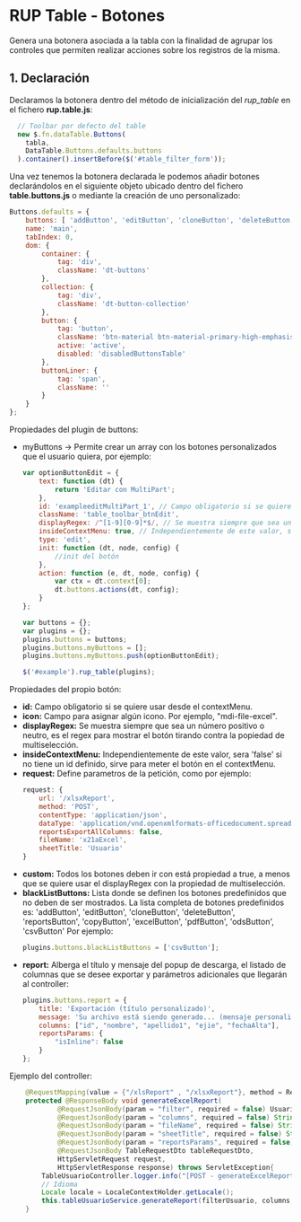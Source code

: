 # RUP Table - Botones

Genera una botonera asociada a la tabla con la finalidad de agrupar los controles que permiten realizar acciones sobre los registros de la misma.

## 1. Declaración

Declaramos la botonera dentro del método de inicialización del *rup_table* en el fichero __rup.table.js__:

``` js
  // Toolbar por defecto del table
  new $.fn.dataTable.Buttons(
  	tabla,
  	DataTable.Buttons.defaults.buttons
  ).container().insertBefore($('#table_filter_form'));
```

Una vez tenemos la botonera declarada le podemos añadir botones declarándolos en el siguiente objeto ubicado dentro del fichero __table.buttons.js__ o mediante la creación de uno personalizado:

``` js
Buttons.defaults = {
	buttons: [ 'addButton', 'editButton', 'cloneButton', 'deleteButton', 'reportsButton' ],
	name: 'main',
	tabIndex: 0,
	dom: {
		container: {
			tag: 'div',
			className: 'dt-buttons'
		},
		collection: {
			tag: 'div',
			className: 'dt-button-collection'
		},
		button: {
			tag: 'button',
			className: 'btn-material btn-material-primary-high-emphasis',
			active: 'active',
			disabled: 'disabledButtonsTable'
		},
		buttonLiner: {
			tag: 'span',
			className: ''
		}
	}
};
```
Propiedades del plugin de buttons:

* myButtons -> Permite crear un array con los botones personalizados que el usuario quiera, por ejemplo:
	``` js
	var optionButtonEdit = {
		text: function (dt) {
			return 'Editar con MultiPart';
		},
		id: 'exampleeditMultiPart_1', // Campo obligatorio si se quiere usar desde el contextMenu
		className: 'table_toolbar_btnEdit',
		displayRegex: /^[1-9][0-9]*$/, // Se muestra siempre que sea un número mayor a 0, cualquier regex para la multiselección
		insideContextMenu: true, // Independientemente de este valor, sera 'false' si no tiene un id definido
		type: 'edit',
		init: function (dt, node, config) {
			//init del botón
		},
		action: function (e, dt, node, config) {
			var ctx = dt.context[0];
			dt.buttons.actions(dt, config);
		}
	};

	var	buttons = {};
	var plugins = {};
	plugins.buttons = buttons;
	plugins.buttons.myButtons = []; 
	plugins.buttons.myButtons.push(optionButtonEdit);
	
	$('#example').rup_table(plugins);
	```

Propiedades del propio botón:
* __id:__ Campo obligatorio si se quiere usar desde el contextMenu.
* __icon:__ Campo para asignar algún icono. Por ejemplo, "mdi-file-excel".
* __displayRegex:__ Se muestra siempre que sea un número positivo o neutro, es el regex para mostrar el botón tirando contra la popiedad de multiselección.
* __insideContextMenu:__ Independientemente de este valor, sera 'false' si no tiene un id definido, sirve para meter el botón en el contextMenu.
* __request:__ Define parametros de la petición, como por ejemplo:
	```` js
	request: {
		url: '/xlsxReport',
		method: 'POST',
		contentType: 'application/json',
		dataType: 'application/vnd.openxmlformats-officedocument.spreadsheetml.sheet',
		reportsExportAllColumns: false,
		fileName: 'x21aExcel',
		sheetTitle: 'Usuario'
	}
	````
* __custom:__ Todos los botones deben ir con está propiedad a true, a menos que se quiere usar el displayRegex con la propiedad de multiselección.
* __blackListButtons:__ Lista donde se definen los botones predefinidos que no deben de ser mostrados. La lista completa de botones predefinidos es: 'addButton', 'editButton', 'cloneButton', 'deleteButton', 'reportsButton', 'copyButton', 'excelButton', 'pdfButton', 'odsButton', 'csvButton'
	Por ejemplo:
	```` js
	plugins.buttons.blackListButtons = ['csvButton'];
	````
* __report:__ Alberga el título y mensaje del popup de descarga, el listado de columnas que se desee exportar y parámetros adicionales que llegarán al controller:
	```` js
	plugins.buttons.report = {
		title: 'Exportación (título personalizado)',
		message: 'Su archivo está siendo generado... (mensaje personalizado)',
		columns: ["id", "nombre", "apellido1", "ejie", "fechaAlta"],
		reportsParams: {
			"isInline": false
		}
	};
	````
Ejemplo del controller:
```` java
	@RequestMapping(value = {"/xlsReport" , "/xlsxReport"}, method = RequestMethod.POST, produces = MediaType.APPLICATION_OCTET_STREAM_VALUE)
	protected @ResponseBody void generateExcelReport(
			@RequestJsonBody(param = "filter", required = false) Usuario filterUsuario, 
			@RequestJsonBody(param = "columns", required = false) String[] columns, 
			@RequestJsonBody(param = "fileName", required = false) String fileName, 
			@RequestJsonBody(param = "sheetTitle", required = false) String sheetTitle,
			@RequestJsonBody(param = "reportsParams", required = false) ArrayList<?> reportsParams,
			@RequestJsonBody TableRequestDto tableRequestDto,
			HttpServletRequest request,
			HttpServletResponse response) throws ServletException{
		TableUsuarioController.logger.info("[POST - generateExcelReport] : Devuelve un fichero excel");
		// Idioma
        Locale locale = LocaleContextHolder.getLocale();
		this.tableUsuarioService.generateReport(filterUsuario, columns, fileName, sheetTitle, reportsParams, tableRequestDto, locale, request, response);
    }

````
